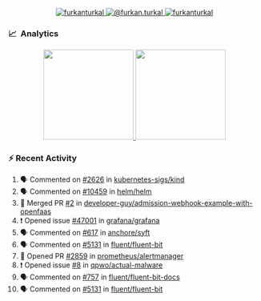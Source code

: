 <p align="center">
  <a href="https://linkedin.com/in/furkanturkal" target="blank">
    <img src="https://img.shields.io/badge/linkedin-%230077B5.svg?&style=for-the-badge&logo=linkedin&logoColor=white" alt="furkanturkal" />
  </a>
  <a href="https://medium.com/@furkan.turkal" target="blank">
    <img src="https://img.shields.io/badge/medium-%2312100E.svg?&style=for-the-badge&logo=medium&logoColor=white" alt="@furkan.turkal" />
  </a>
  <a href="https://twitter.com/furkanturkaI" target="blank">
    <img src="https://img.shields.io/badge/Twitter-1DA1F2?style=for-the-badge&logo=twitter&logoColor=white" alt="furkanturkaI" />
  </a>
</p>

### 📈 &nbsp;Analytics

<p align="center">
  <a href="https://coderstats.net/github/#Dentrax">
    <img height="180em" src="https://github-readme-stats-eight-theta.vercel.app/api?username=Dentrax&show_icons=true&theme=algolia&include_all_commits=true&count_private=true&line_height=26"/>
    <img height="180em" src="https://github-readme-stats-eight-theta.vercel.app/api/top-langs/?username=Dentrax&layout=compact&langs_count=8&theme=algolia&line_height=26"/>
  </a>
</p>

### :zap: Recent Activity

<!--START_SECTION:activity-->
1. 🗣 Commented on [#2626](https://github.com/kubernetes-sigs/kind/issues/2626) in [kubernetes-sigs/kind](https://github.com/kubernetes-sigs/kind)
2. 🗣 Commented on [#10459](https://github.com/helm/helm/issues/10459) in [helm/helm](https://github.com/helm/helm)
3. 🎉 Merged PR [#2](https://github.com/developer-guy/admission-webhook-example-with-openfaas/pull/2) in [developer-guy/admission-webhook-example-with-openfaas](https://github.com/developer-guy/admission-webhook-example-with-openfaas)
4. ❗️ Opened issue [#47001](https://github.com/grafana/grafana/issues/47001) in [grafana/grafana](https://github.com/grafana/grafana)
5. 🗣 Commented on [#617](https://github.com/anchore/syft/issues/617) in [anchore/syft](https://github.com/anchore/syft)
6. 🗣 Commented on [#5131](https://github.com/fluent/fluent-bit/issues/5131) in [fluent/fluent-bit](https://github.com/fluent/fluent-bit)
7. 💪 Opened PR [#2859](https://github.com/prometheus/alertmanager/pull/2859) in [prometheus/alertmanager](https://github.com/prometheus/alertmanager)
8. ❗️ Opened issue [#8](https://github.com/qpwo/actual-malware/issues/8) in [qpwo/actual-malware](https://github.com/qpwo/actual-malware)
9. 🗣 Commented on [#757](https://github.com/fluent/fluent-bit-docs/issues/757) in [fluent/fluent-bit-docs](https://github.com/fluent/fluent-bit-docs)
10. 🗣 Commented on [#5131](https://github.com/fluent/fluent-bit/issues/5131) in [fluent/fluent-bit](https://github.com/fluent/fluent-bit)
<!--END_SECTION:activity-->
